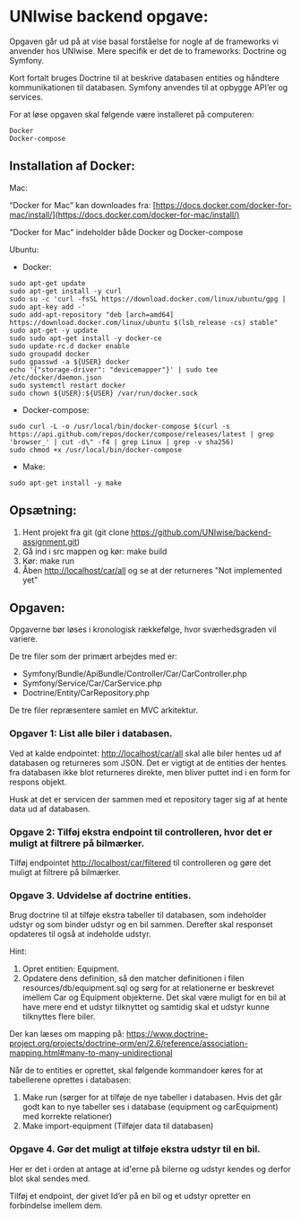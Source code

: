 # UNIwise backend opgave:

Opgaven går ud på at vise basal forståelse for nogle af de frameworks vi anvender hos UNIwise. Mere specifik er det de to frameworks: Doctrine og Symfony. 

Kort fortalt bruges Doctrine til at beskrive databasen entities og håndtere kommunikationen til databasen. Symfony anvendes til at opbygge API’er og services. 

For at løse opgaven skal følgende være installeret på computeren: 
```
Docker
Docker-compose
```

## Installation af Docker:
Mac:

“Docker for Mac” kan downloades fra: 
[https://docs.docker.com/docker-for-mac/install/](https://docs.docker.com/docker-for-mac/install/)

"Docker for Mac" indeholder både Docker og Docker-compose 

Ubuntu: 

* Docker:  
```
sudo apt-get update
sudo apt-get install -y curl
sudo su -c 'curl -fsSL https://download.docker.com/linux/ubuntu/gpg | sudo apt-key add -'
sudo add-apt-repository "deb [arch=amd64] https://download.docker.com/linux/ubuntu $(lsb_release -cs) stable"
sudo apt-get -y update
sudo sudo apt-get install -y docker-ce
sudo update-rc.d docker enable
sudo groupadd docker
sudo gpasswd -a ${USER} docker
echo '{"storage-driver": "devicemapper"}' | sudo tee /etc/docker/daemon.json
sudo systemctl restart docker
sudo chown ${USER}:${USER} /var/run/docker.sock 
```

* Docker-compose:  
```
sudo curl -L -o /usr/local/bin/docker-compose $(curl -s https://api.github.com/repos/docker/compose/releases/latest | grep 'browser_' | cut -d\" -f4 | grep Linux | grep -v sha256)
sudo chmod +x /usr/local/bin/docker-compose
```

* Make:
```
sudo apt-get install -y make
```

## Opsætning: 
1. Hent projekt fra git (git clone https://github.com/UNIwise/backend-assignment.git)
2. Gå ind i src mappen og kør: make build
3. Kør: make run
4. Åben [http://localhost/car/all](http://localhost/car/all) og se at der returneres "Not implemented yet"
  
## Opgaven:
Opgaverne bør løses i kronologisk rækkefølge, hvor sværhedsgraden vil variere.

De tre filer som der primært arbejdes med er:
- Symfony/Bundle/ApiBundle/Controller/Car/CarController.php
- Symfony/Service/Car/CarService.php
- Doctrine/Entity/CarRepository.php

De tre filer repræsentere samlet en MVC arkitektur.  

### Opgaver 1: List alle biler i databasen. 

Ved at kalde endpointet: [http://localhost/car/all](http://localhost/car/all) skal alle biler hentes ud af databasen og returneres som JSON. Det er vigtigt at de entities der hentes fra databasen ikke blot returneres direkte, men bliver puttet ind i en form for respons objekt. 

Husk at det er servicen der sammen med et repository tager sig af at hente data ud af databasen. 

### Opgave 2: Tilføj ekstra endpoint til controlleren, hvor det er muligt at filtrere på bilmærker. 

Tilføj endpointet [http://localhost/car/filtered](http://localhost/car/filtered) til controlleren og gøre det muligt at filtrere på bilmærker.

### Opgave 3. Udvidelse af doctrine entities. 
Brug doctrine til at tilføje ekstra tabeller til databasen, som indeholder udstyr og som binder udstyr og en bil sammen. Derefter skal responset opdateres til også at indeholde udstyr. 

Hint: 
1) Opret entitien: Equipment. 
2) Opdatere dens definition, så den matcher definitionen i filen resources/db/equipment.sql og sørg for at relationerne er beskrevet imellem Car og Equipment objekterne. Det skal være muligt for en bil at have mere end et udstyr tilknyttet og samtidig skal et udstyr kunne tilknyttes flere biler. 

Der kan læses om mapping på: 
https://www.doctrine-project.org/projects/doctrine-orm/en/2.6/reference/association-mapping.html#many-to-many-unidirectional

Når de to entities er oprettet, skal følgende kommandoer køres for at tabellerene oprettes i databasen:
1) Make run (sørger for at tilføje de nye tabeller i databasen. Hvis det går godt kan to nye tabeller ses i database (equipment og carEquipment) med korrekte relationer)
2) Make import-equipment (Tilføjer data til databasen)

### Opgave 4. Gør det muligt at tilføje ekstra udstyr til en bil. 
Her er det i orden at antage at id'erne på bilerne og udstyr kendes og derfor blot skal sendes med. 

Tilføj et endpoint, der givet Id’er på en bil og et udstyr opretter en forbindelse imellem dem. 

